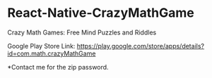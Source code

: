 # React-Native-CrazyMathGame
Crazy Math Games: Free Mind Puzzles and Riddles

Google Play Store Link:
https://play.google.com/store/apps/details?id=com.math.crazyMathGame


*Contact me for the zip password.
